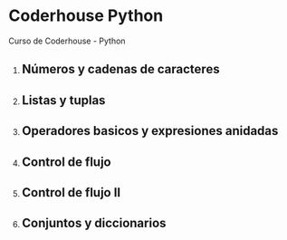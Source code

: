 # Coderhouse Python

Curso de Coderhouse - Python

1. ## Números y cadenas de caracteres
2. ## Listas y tuplas
3. ## Operadores basicos y expresiones anidadas
4. ## Control de flujo
5. ## Control de flujo II
6. ## Conjuntos y diccionarios
